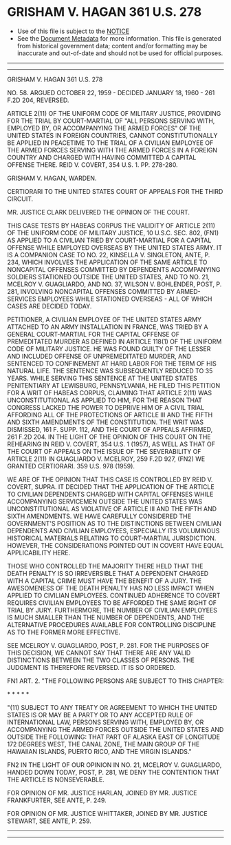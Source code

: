 ---
---

# GRISHAM V. HAGAN 361 U.S. 278

* Use of this file is subject to the [NOTICE](https://github.com/publicdocs/notice/blob/master/NOTICE)
* See the [Document Metadata](../../../) for more information.
  This file is generated from historical government data; content and/or formatting may be inaccurate and out-of-date and should not be used for official purposes.

----------
----------

GRISHAM V. HAGAN 361 U.S. 278

NO. 58.  ARGUED OCTOBER 22, 1959 - DECIDED JANUARY 18, 1960 - 261 F.2D 204, REVERSED.

ARTICLE 2(11) OF THE UNIFORM CODE OF MILITARY JUSTICE, PROVIDING FOR THE TRIAL BY COURT-MARTIAL OF "ALL PERSONS SERVING WITH, EMPLOYED BY, OR ACCOMPANYING THE ARMED FORCES" OF THE UNITED STATES IN FOREIGN COUNTRIES, CANNOT CONSTITUTIONALLY BE APPLIED IN PEACETIME TO THE TRIAL OF A CIVILIAN EMPLOYEE OF THE ARMED FORCES SERVING WITH THE ARMED FORCES IN A FOREIGN COUNTRY AND CHARGED WITH HAVING COMMITTED A CAPITAL OFFENSE THERE.  REID V. COVERT, 354 U.S. 1.  PP. 278-280.

GRISHAM V. HAGAN, WARDEN.

CERTIORARI TO THE UNITED STATES COURT OF APPEALS FOR THE THIRD CIRCUIT.

MR. JUSTICE CLARK DELIVERED THE OPINION OF THE COURT.

THIS CASE TESTS BY HABEAS CORPUS THE VALIDITY OF ARTICLE 2(11) OF THE UNIFORM CODE OF MILITARY JUSTICE, 10 U.S.C. SEC. 802, (FN1) AS APPLIED TO A CIVILIAN TRIED BY COURT-MARTIAL FOR A CAPITAL OFFENSE WHILE EMPLOYED OVERSEAS BY THE UNITED STATES ARMY.  IT IS A COMPANION CASE TO NO. 22, KINSELLA V. SINGLETON, ANTE, P. 234, WHICH INVOLVES THE APPLICATION OF THE SAME ARTICLE TO NONCAPITAL OFFENSES COMMITTED BY DEPENDENTS ACCOMPANYING SOLDIERS STATIONED OUTSIDE THE UNITED STATES, AND TO NO. 21, MCELROY V. GUAGLIARDO, AND NO. 37, WILSON V. BOHLENDER, POST, P. 281, INVOLVING NONCAPITAL OFFENSES COMMITTED BY ARMED-SERVICES EMPLOYEES WHILE STATIONED OVERSEAS - ALL OF WHICH CASES ARE DECIDED TODAY.

PETITIONER, A CIVILIAN EMPLOYEE OF THE UNITED STATES ARMY ATTACHED TO AN ARMY INSTALLATION IN FRANCE, WAS TRIED BY A GENERAL COURT-MARTIAL FOR THE CAPITAL OFFENSE OF PREMEDITATED MURDER AS DEFINED IN ARTICLE 118(1) OF THE UNIFORM CODE OF MILITARY JUSTICE.  HE WAS FOUND GUILTY OF THE LESSER AND INCLUDED OFFENSE OF UNPREMEDITATED MURDER, AND SENTENCED TO CONFINEMENT AT HARD LABOR FOR THE TERM OF HIS NATURAL LIFE.  THE SENTENCE WAS SUBSEQUENTLY REDUCED TO 35 YEARS.  WHILE SERVING THIS SENTENCE AT THE UNITED STATES PENITENTIARY AT LEWISBURG, PENNSYLVANIA, HE FILED THIS PETITION FOR A WRIT OF HABEAS CORPUS, CLAIMING THAT ARTICLE 2(11) WAS UNCONSTITUTIONAL AS APPLIED TO HIM, FOR THE REASON THAT CONGRESS LACKED THE POWER TO DEPRIVE HIM OF A CIVIL TRIAL AFFORDING ALL OF THE PROTECTIONS OF ARTICLE III AND THE FIFTH AND SIXTH AMENDMENTS OF THE CONSTITUTION.  THE WRIT WAS DISMISSED, 161 F. SUPP. 112, AND THE COURT OF APPEALS AFFIRMED, 261 F.2D 204.  IN THE LIGHT OF THE OPINION OF THIS COURT ON THE REHEARING IN REID V. COVERT, 354 U.S. 1 (1957), AS WELL AS THAT OF THE COURT OF APPEALS ON THE ISSUE OF THE SEVERABILITY OF ARTICLE 2(11) IN GUAGLIARDO V. MCELROY, 259 F.2D 927, (FN2) WE GRANTED CERTIORARI.  359 U.S. 978 (1959).

WE ARE OF THE OPINION THAT THIS CASE IS CONTROLLED BY REID V. COVERT, SUPRA.  IT DECIDED THAT THE APPLICATION OF THE ARTICLE TO CIVILIAN DEPENDENTS CHARGED WITH CAPITAL OFFENSES WHILE ACCOMPANYING SERVICEMEN OUTSIDE THE UNITED STATES WAS UNCONSTITUTIONAL AS VIOLATIVE OF ARTICLE III AND THE FIFTH AND SIXTH AMENDMENTS.  WE HAVE CAREFULLY CONSIDERED THE GOVERNMENT'S POSITION AS TO THE DISTINCTIONS BETWEEN CIVILIAN DEPENDENTS AND CIVILIAN EMPLOYEES, ESPECIALLY ITS VOLUMINOUS HISTORICAL MATERIALS RELATING TO COURT-MARTIAL JURISDICTION.  HOWEVER, THE CONSIDERATIONS POINTED OUT IN COVERT HAVE EQUAL APPLICABILITY HERE.

THOSE WHO CONTROLLED THE MAJORITY THERE HELD THAT THE DEATH PENALTY IS SO IRREVERSIBLE THAT A DEPENDENT CHARGED WITH A CAPITAL CRIME MUST HAVE THE BENEFIT OF A JURY.  THE AWESOMENESS OF THE DEATH PENALTY HAS NO LESS IMPACT WHEN APPLIED TO CIVILIAN EMPLOYEES.  CONTINUED ADHERENCE TO COVERT REQUIRES CIVILIAN EMPLOYEES TO BE AFFORDED THE SAME RIGHT OF TRIAL BY JURY.  FURTHERMORE, THE NUMBER OF CIVILIAN EMPLOYEES IS MUCH SMALLER THAN THE NUMBER OF DEPENDENTS, AND THE ALTERNATIVE PROCEDURES AVAILABLE FOR CONTROLLING DISCIPLINE AS TO THE FORMER MORE EFFECTIVE.

SEE MCELROY V. GUAGLIARDO, POST, P. 281.  FOR THE PURPOSES OF THIS DECISION, WE CANNOT SAY THAT THERE ARE ANY VALID DISTINCTIONS BETWEEN THE TWO CLASSES OF PERSONS.  THE JUDGMENT IS THEREFORE REVERSED.  IT IS SO ORDERED.

FN1  ART. 2.  "THE FOLLOWING PERSONS ARE SUBJECT TO THIS CHAPTER:

\*     \*         \*         \*         \*

"(11)  SUBJECT TO ANY TREATY OR AGREEMENT TO WHICH THE UNITED STATES IS OR MAY BE A PARTY OR TO ANY ACCEPTED RULE OF INTERNATIONAL LAW, PERSONS SERVING WITH, EMPLOYED BY, OR ACCOMPANYING THE ARMED FORCES OUTSIDE THE UNITED STATES AND OUTSIDE THE FOLLOWING:  THAT PART OF ALASKA EAST OF LONGITUDE 172 DEGREES WEST, THE CANAL ZONE, THE MAIN GROUP OF THE HAWAIIAN ISLANDS, PUERTO RICO, AND THE VIRGIN ISLANDS."

FN2  IN THE LIGHT OF OUR OPINION IN NO. 21, MCELROY V. GUAGLIARDO, HANDED DOWN TODAY, POST, P. 281, WE DENY THE CONTENTION THAT THE ARTICLE IS NONSEVERABLE.

FOR OPINION OF MR. JUSTICE HARLAN, JOINED BY MR. JUSTICE FRANKFURTER, SEE ANTE, P. 249.

FOR OPINION OF MR. JUSTICE WHITTAKER, JOINED BY MR. JUSTICE STEWART, SEE ANTE, P. 259.


----------
----------

